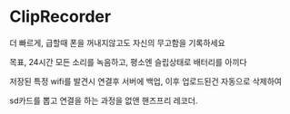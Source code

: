 # ClipRecorder
더 빠르게, 급할때 폰을 꺼내지않고도 자신의 무고함을 기록하세요

목표, 24시간 모든 소리를 녹음하고, 평소엔 슬립상태로 배터리를 아끼다 

저장된 특정 wifi를 발견시 연결후 서버에 백업, 이후 업로드된건 자동으로 삭제하여

sd카드를 뽑고 연결을 하는 과정을 없앤 핸즈프리 레코더.
